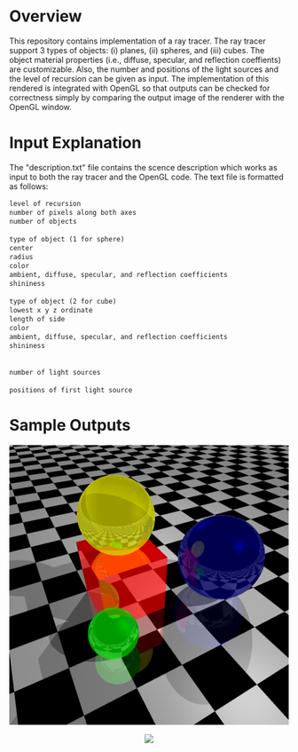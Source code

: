 # Overview

This repository contains implementation of a ray tracer. The ray tracer support 3 types of objects: (i) planes, (ii) spheres, and (iii) cubes. The object material properties (i.e., diffuse, specular, and reflection coeffients) are customizable. Also, the number and positions of the light sources and the level of recursion can be given as input. The implementation of this rendered is integrated with OpenGL so that outputs can be checked for correctness simply by comparing the output image of the renderer with the OpenGL window.



# Input Explanation 

The "description.txt" file contains the scence description which works as input to both the ray tracer and the OpenGL code. The text file is formatted as follows:


```
level of recursion
number of pixels along both axes
number of objects

type of object (1 for sphere)
center
radius
color
ambient, diffuse, specular, and reflection coefficients
shininess

type of object (2 for cube)
lowest x y z ordinate
length of side 
color
ambient, diffuse, specular, and reflection coefficients
shininess


number of light sources

positions of first light source

```


# Sample Outputs

<p align="center">
<img src="https://github.com/ieranik/raytracer/blob/main/images/output1.bmp">

<p align="center">
<img src="https://github.com/ieranik/raytracer/blob/main/images/output2.bmp">






